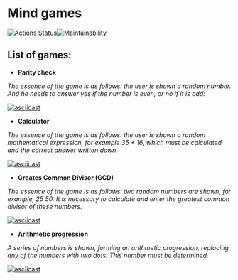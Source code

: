 # Mind games


[![Actions Status](https://github.com/bearBenjamin/frontend-project-44/workflows/hexlet-check/badge.svg)](https://github.com/bearBenjamin/frontend-project-44/actions)[![Maintainability](https://api.codeclimate.com/v1/badges/e98323661123421a2b34/maintainability)](https://codeclimate.com/github/bearBenjamin/frontend-project-44/maintainability)

## List of games:

* **Parity check**

*The essence of the game is as follows: the user is shown a random number. And he needs to answer yes if the number is even, or no if it is odd:*

[![asciicast](https://asciinema.org/a/574859.svg)](https://asciinema.org/a/574859)

* **Calculator**

*The essence of the game is as follows: the user is shown a random mathematical expression, for example 35 + 16, which must be calculated and the correct answer written down.*

[![asciicast](https://asciinema.org/a/575128.svg)](https://asciinema.org/a/575128)

* **Greates Common Divisor (GCD)**

*The essence of the game is as follows: two random numbers are shown, for example, 25 50. It is necessary to calculate and enter the greatest common divisor of these numbers.*

[![asciicast](https://asciinema.org/a/577379.svg)](https://asciinema.org/a/577379)

* **Arithmetic progression**

*A series of numbers is shown, forming an arithmetic progression, replacing any of the numbers with two dots. This number must be determined.*

[![asciicast](https://asciinema.org/a/577559.svg)](https://asciinema.org/a/577559)

